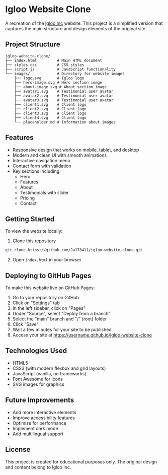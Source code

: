 # Igloo Website Clone

A recreation of the [Igloo Inc](https://www.igloo.inc/) website. This project is a simplified version that captures the main structure and design elements of the original site.

## Project Structure

```
igloo-website-clone/
├── index.html         # Main HTML document
├── styles.css         # CSS styles
├── script.js          # JavaScript functionality
└── images/            # Directory for website images
    ├── logo.svg       # Igloo logo
    ├── hero-image.svg # Hero section image
    ├── about-image.svg # About section image
    ├── avatar1.svg    # Testimonial user avatar
    ├── avatar2.svg    # Testimonial user avatar
    ├── avatar3.svg    # Testimonial user avatar
    ├── client1.svg    # Client logo
    ├── client2.svg    # Client logo
    ├── client3.svg    # Client logo
    ├── client4.svg    # Client logo
    └── placeholder.md # Information about images
```

## Features

- Responsive design that works on mobile, tablet, and desktop
- Modern and clean UI with smooth animations
- Interactive navigation menu
- Contact form with validation
- Key sections including:
  - Hero
  - Features
  - About
  - Testimonials with slider
  - Pricing
  - Contact

## Getting Started

To view the website locally:

1. Clone this repository
```bash
git clone https://github.com/Ja178411/igloo-website-clone.git
```

2. Open `index.html` in your browser

## Deploying to GitHub Pages

To make this website live on GitHub Pages:

1. Go to your repository on GitHub
2. Click on "Settings" tab
3. In the left sidebar, click on "Pages"
4. Under "Source", select "Deploy from a branch"
5. Select the "main" branch and "/" (root) folder
6. Click "Save"
7. Wait a few minutes for your site to be published
8. Access your site at https://username.github.io/igloo-website-clone

## Technologies Used

- HTML5
- CSS3 (with modern flexbox and grid layouts)
- JavaScript (vanilla, no frameworks)
- Font Awesome for icons
- SVG images for graphics

## Future Improvements

- Add more interactive elements
- Improve accessibility features
- Optimize for performance
- Implement dark mode
- Add multilingual support

## License

This project is created for educational purposes only. The original design and content belong to Igloo Inc.